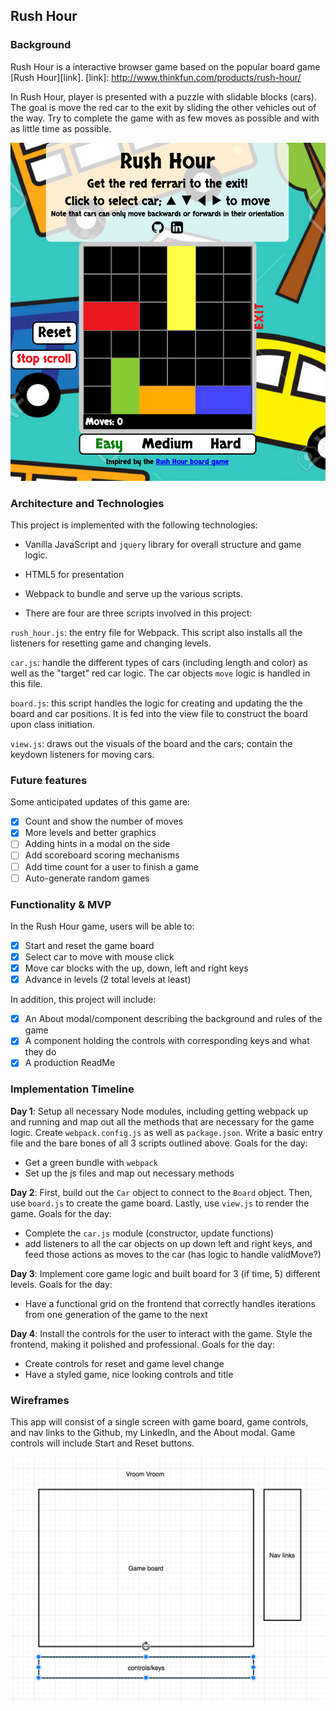 ## Rush Hour

### Background

Rush Hour is a interactive browser game based on the popular board game [Rush Hour][link].
[link]: http://www.thinkfun.com/products/rush-hour/

In Rush Hour, player is presented with a puzzle with slidable blocks (cars).
The goal is move the red car to the exit by sliding the other vehicles out of the way.
Try to complete the game with as few moves as possible and with as little time as possible.

![screenshot](./screenshot.png)

### Architecture and Technologies

This project is implemented with the following technologies:

- Vanilla JavaScript and `jquery` library for overall structure and game logic.
- HTML5 for presentation
- Webpack to bundle and serve up the various scripts.

- There are four are three scripts involved in this project:

`rush_hour.js`: the entry file for Webpack. This script also installs all the listeners for resetting game and changing levels.

`car.js`: handle the different types of cars (including length and color) as well as the "target" red car logic. The car objects `move` logic is handled in this file.

`board.js`: this script handles the logic for creating and updating the the board and car positions. It is fed into the view file to construct the board upon class initiation.

`view.js`: draws out the visuals of the board and the cars; contain the keydown listeners for moving cars.

### Future features

Some anticipated updates of this game are:

- [X] Count and show the number of moves
- [X] More levels and better graphics
- [ ] Adding hints in a modal on the side
- [ ] Add scoreboard scoring mechanisms
- [ ] Add time count for a user to finish a game
- [ ] Auto-generate random games

### Functionality & MVP  

In the Rush Hour game, users will be able to:

- [X] Start and reset the game board
- [X] Select car to move with mouse click
- [X] Move car blocks with the up, down, left and right keys
- [X] Advance in levels (2 total levels at least)

In addition, this project will include:

- [X] An About modal/component describing the background and rules of the game
- [X] A component holding the controls with corresponding keys and what they do
- [X] A production ReadMe

### Implementation Timeline

**Day 1**: Setup all necessary Node modules, including getting webpack up and running and map out all the methods that are necessary for the game logic.  Create `webpack.config.js` as well as `package.json`.  Write a basic entry file and the bare bones of all 3 scripts outlined above. Goals for the day:

- Get a green bundle with `webpack`
- Set up the js files and map out necessary methods

**Day 2**: First, build out the `Car` object to connect to the `Board` object.  Then, use `board.js` to create the game board. Lastly, use `view.js` to render the game. Goals for the day:

- Complete the `car.js` module (constructor, update functions)
- add listeners to all the car objects on up down left and right keys, and feed those actions as moves to the car (has logic to handle validMove?)

**Day 3**: Implement core game logic and built board for 3 (if time, 5) different levels.  Goals for the day:

- Have a functional grid on the frontend that correctly handles iterations from one generation of the game to the next

**Day 4**: Install the controls for the user to interact with the game.  Style the frontend, making it polished and professional.  Goals for the day:

- Create controls for reset and game level change
- Have a styled game, nice looking controls and title

### Wireframes

This app will consist of a single screen with game board, game controls, and nav links to the Github, my LinkedIn,
and the About modal.  Game controls will include Start and Reset buttons.

![wireframes](./wireframe.png)
